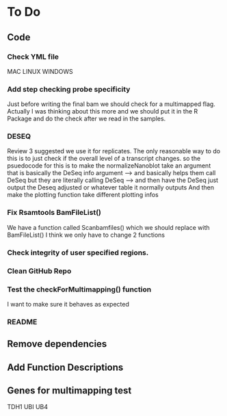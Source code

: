 # To Do

## Code

### Check YML file
MAC
LINUX
WINDOWS

### Add step checking probe specificity
Just before writing the final bam we should check for a multimapped flag.
  Actually I was thinking about this more and we should put it in the R Package and do the check after we read in the samples.

### DESEQ 
Review 3 suggested we use it for replicates. The only reasonable way to do this is to just check if the overall level of a transcript changes. 
so the psuedocode for this is to make the normalizeNanoblot take an argument that is basically the DeSeq info argument --> and basically helps them call DeSeq but they are literally calling DeSeq --> and then have the DeSeq just output the Deseq adjusted or whatever table it normally outputs 
And then make the plotting function take different plotting infos 

### Fix Rsamtools BamFileList()
We have a function called Scanbamfiles() which we should replace with BamFileList()
I think we only have to change 2 functions

### Check integrity of user specified regions.  

### Clean GitHub Repo

### Test the checkForMultimapping() function
I want to make sure it behaves as expected

### README
## Remove dependencies
## Add Function Descriptions

## Genes for multimapping test
TDH1
UBI UB4

